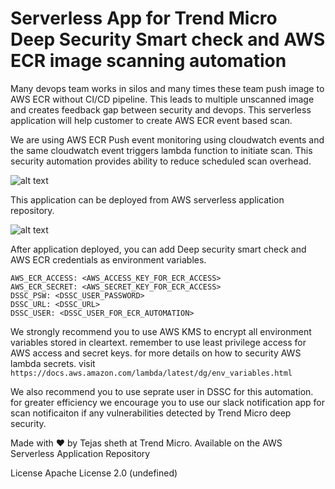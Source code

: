 # Serverless App for Trend Micro Deep Security Smart check and AWS ECR image scanning automation
  Many devops team works in silos and many times these team push image to AWS ECR without CI/CD pipeline. This leads to multiple unscanned image and creates feedback gap between security and devops. This serverless application will help customer to create AWS ECR event based scan.

We are using AWS ECR Push event monitoring using cloudwatch events and the same cloudwatch event triggers lambda function to initiate scan. This security automation provides ability to reduce scheduled scan overhead.

![alt text](https://github.com/tsheth/dssc-ecr-sec-scan-automation/blob/master/dssc_blob/DSSC_automation.png)

This application can be deployed from AWS serverless application repository. 

![alt text](https://github.com/tsheth/dssc-ecr-sec-scan-automation/blob/master/dssc_blob/AWS_SAR.png)

After application deployed, you can add Deep security smart check and AWS ECR credentials as environment variables.
```
AWS_ECR_ACCESS: <AWS_ACCESS_KEY_FOR_ECR_ACCESS>
AWS_ECR_SECRET: <AWS_SECRET_KEY_FOR_ECR_ACCESS>
DSSC_PSW: <DSSC_USER_PASSWORD>
DSSC_URL: <DSSC_URL>
DSSC_USER: <DSSC_USER_FOR_ECR_AUTOMATION>
```

We strongly recommend you to use AWS KMS to encrypt all environment variables stored in cleartext. remember to use least privilege access for AWS access and secret keys. for more details on how to security AWS lambda secrets. visit `https://docs.aws.amazon.com/lambda/latest/dg/env_variables.html`

We also recommend you to use seprate user in DSSC for this automation. for greater efficiency we encourage you to use our slack notification app for scan notificaiton if any vulnerabilities detected by Trend Micro deep security.



Made with ❤️ by Tejas sheth at Trend Micro. Available on the AWS Serverless Application Repository

License
Apache License 2.0 (undefined)
